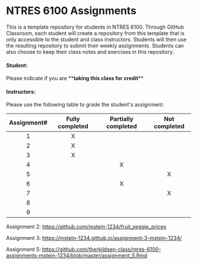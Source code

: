 # NTRES 6100 Assignments

This is a template repository for students in NTRES 6100. Through GitHub Classroom, each student will create a repository from this template that is only accessible to the student and class instructors. Students will then use the resulting repository to submit their weekly assignments. Students can also choose to keep their class notes and exercises in this repository.

#### Student:

Please indicate if you are \*\***taking this class for credit**\*\*

#### Instructors:

Please use the following table to grade the student's assignment:

| Assignment# | Fully completed | Partially completed | Not completed |
|:-----------:|:---------------:|:-------------------:|:-------------:|
|      1      |        X        |                     |               |
|      2      |        X        |                     |               |
|      3      |        X        |                     |               |
|      4      |                 |          X          |               |
|      5      |                 |                     |       X        |
|      6      |                 |         X            |               |
|      7      |                 |                     |      X         |
|      8      |                 |                     |               |
|      9      |                 |                     |               |

Assignment 2: <https://github.com/mstein-1234/fruit_veggie_prices>

Assignment 3: <https://mstein-1234.github.io/assignment-3-mstein-1234/>

Assignment 5: <https://github.com/therkildsen-class/ntres-6100-assignments-mstein-1234/blob/master/assignment_5.Rmd>
